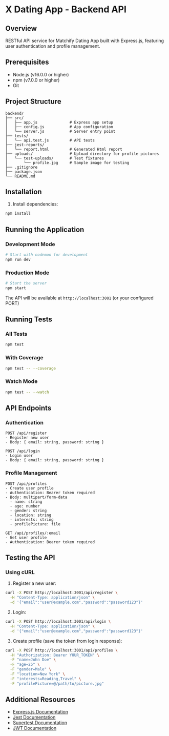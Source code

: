 # X Dating App - Backend API

## Overview
RESTful API service for Matchify Dating App built with Express.js, featuring user authentication and profile management.

## Prerequisites
- Node.js (v16.0.0 or higher)
- npm (v7.0.0 or higher)
- Git

## Project Structure
```
backend/
├── src/
│   ├── app.js              # Express app setup
│   ├── config.js           # App configuration
│   └── server.js           # Server entry point
├── tests/
│   └── api.test.js         # API tests
├── jest-reports/
│   └── report.html         # Generated Html report
├── uploads/                # Upload directory for profile pictures
│   └── test-uploads/       # Test fixtures
│       └── profile.jpg     # Sample image for testing
├── .gitignore
├── package.json
└── README.md
```

## Installation

1. Install dependencies:
```bash
npm install
```

## Running the Application

### Development Mode
```bash
# Start with nodemon for development
npm run dev
```

### Production Mode
```bash
# Start the server
npm start
```

The API will be available at `http://localhost:3001` (or your configured PORT)

## Running Tests

### All Tests
```bash
npm test
```

### With Coverage
```bash
npm test -- --coverage
```

### Watch Mode
```bash
npm test -- --watch
```

## API Endpoints

### Authentication
```
POST /api/register
- Register new user
- Body: { email: string, password: string }

POST /api/login
- Login user
- Body: { email: string, password: string }
```

### Profile Management
```
POST /api/profiles
- Create user profile
- Authentication: Bearer token required
- Body: multipart/form-data
  - name: string
  - age: number
  - gender: string
  - location: string
  - interests: string
  - profilePicture: file

GET /api/profiles/:email
- Get user profile
- Authentication: Bearer token required
```

## Testing the API

### Using cURL

1. Register a new user:
```bash
curl -X POST http://localhost:3001/api/register \
  -H "Content-Type: application/json" \
  -d '{"email":"user@example.com","password":"password123"}'
```

2. Login:
```bash
curl -X POST http://localhost:3001/api/login \
  -H "Content-Type: application/json" \
  -d '{"email":"user@example.com","password":"password123"}'
```

3. Create profile (save the token from login response):
```bash
curl -X POST http://localhost:3001/api/profiles \
  -H "Authorization: Bearer YOUR_TOKEN" \
  -F "name=John Doe" \
  -F "age=25" \
  -F "gender=Male" \
  -F "location=New York" \
  -F "interests=Reading,Travel" \
  -F "profilePicture=@/path/to/picture.jpg"
```

## Additional Resources
- [Express.js Documentation](https://expressjs.com/)
- [Jest Documentation](https://jestjs.io/)
- [Supertest Documentation](https://github.com/visionmedia/supertest)
- [JWT Documentation](https://jwt.io/)